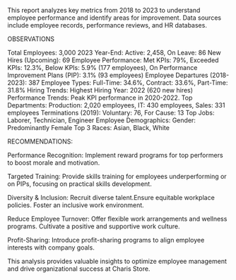 This report analyzes key metrics from 2018 to 2023 to understand employee performance and identify areas for improvement. Data sources include employee records, performance reviews, and HR databases.

OBSERVATIONS 

Total Employees: 3,000
2023 Year-End:
Active: 2,458, On Leave: 86
New Hires (Upcoming): 69
Employee Performance:
Met KPIs: 79%, Exceeded KPIs: 12.3%, Below KPIs: 5.9% (177 employees), On Performance Improvement Plans (PIP): 3.1% (93 employees)
Employee Departures (2018-2023): 387
Employee Types:
Full-Time: 34.6%, Contract: 33.6%, Part-Time: 31.8%
Hiring Trends:
Highest Hiring Year: 2022 (620 new hires)
Performance Trends: Peak KPI performance in 2020-2022.
Top Departments:
Production: 2,020 employees, IT: 430 employees, Sales: 331 employees
Terminations (2019):
Voluntary: 76, For Cause: 13
Top Jobs: Laborer, Technician, Engineer
Employee Demographics:
Gender: Predominantly Female
Top 3 Races: Asian, Black, White

RECOMMENDATIONS:

Performance Recognition: Implement reward programs for top performers to boost morale and motivation.

Targeted Training: Provide skills training for employees underperforming or on PIPs, focusing on practical skills development.

Diversity & Inclusion:
Recruit diverse talent.Ensure equitable workplace policies. Foster an inclusive work environment.

Reduce Employee Turnover:
Offer flexible work arrangements and wellness programs. Cultivate a positive and supportive work culture.

Profit-Sharing: Introduce profit-sharing programs to align employee interests with company goals.

This analysis provides valuable insights to optimize employee management and drive organizational success at Charis Store.
